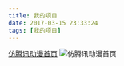 ```yaml
---
title: 我的项目
date: 2017-03-15 23:33:24
tags: [我的项目]
---
```

[仿腾讯动漫首页](https://wangpansheng.github.io/demo_ac/)
![仿腾讯动漫首页](/images/demo-ac.png)
